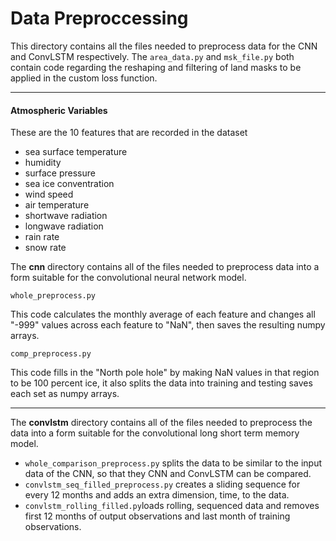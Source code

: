 #  Data Preproccessing
This directory contains all the files needed to preprocess data for the CNN and ConvLSTM respectively. The `area_data.py` and `msk_file.py` both contain code regarding the reshaping and filtering of land masks to be applied in the custom loss function.

------------
#### Atmospheric Variables
These are the 10 features that are recorded in the dataset
- sea surface temperature
- humidity
- surface pressure
- sea ice conventration
- wind speed
- air temperature
- shortwave radiation
- longwave radiation
- rain rate
- snow rate


The **cnn** directory contains all of the files needed to preprocess data into a form suitable for the convolutional neural network model.

`whole_preprocess.py`

This code calculates the monthly average of each feature and changes all "-999" values across each feature to "NaN", then saves the resulting numpy arrays.

`comp_preprocess.py`

This code fills in the "North pole hole" by  making NaN values in that region to be 100 percent ice, it also splits the data into training and testing saves each set as numpy arrays.


------------


The **convlstm** directory contains all of the files needed to preprocess the data into a form suitable for the convolutional long short term memory model.
- `whole_comparison_preprocess.py` splits the data to be similar to the input data of the CNN, so that they CNN and ConvLSTM can be compared.
- `convlstm_seq_filled_preprocess.py` creates a sliding sequence for every 12 months and adds an extra dimension, time, to the data. 
- `convlstm_rolling_filled.py`loads rolling, sequenced data and removes first 12 months of output observations and last month of training observations.